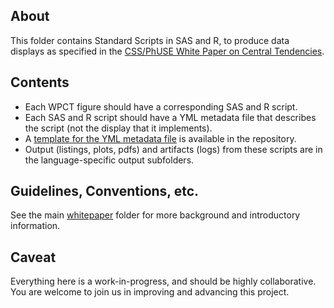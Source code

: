 About
-----
This folder contains Standard Scripts in SAS and R, to produce data displays as specified in the [CSS/PhUSE White Paper on Central Tendencies](http://www.phuse.eu/publications.aspx).

Contents
--------
* Each WPCT figure should have a corresponding SAS and R script.
* Each SAS and R script should have a YML metadata file that describes the script (not the display that it implements).
* A [template for the YML metadata file](https://github.com/phuse-org/phuse-scripts/blob/master/MetaData_template.yml) is available in the repository.
* Output (listings, plots, pdfs) and artifacts (logs) from these scripts are in the language-specific output subfolders.

Guidelines, Conventions, etc.
--------------------------------
See the main [whitepaper](https://github.com/phuse-org/phuse-scripts/tree/master/whitepapers) folder for more background and introductory information.

Caveat
------
Everything here is a work-in-progress, and should be highly collaborative. You are welcome to join us in improving and advancing this project.
